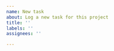 ```yaml
---
name: New task
about: Log a new task for this project
title: ''
labels: ''
assignees: ''

---
```



